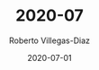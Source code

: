 ---
aliases:
- 2020-07
author: Roberto Villegas-Diaz
date: "2020-07-01"
title: 2020-07
redirect_to: "/presentations/2020-07/"
---